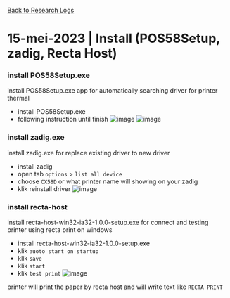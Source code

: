 [Back to Research Logs](https://github.com/denitiawan/research-electron-react-boilerplate-printthermal/blob/main/research-logs.md)

# 15-mei-2023 | Install (POS58Setup, zadig,  Recta Host)

### install POS58Setup.exe
install POS58Setup.exe app for automatically searching driver for printer thermal
- install POS58Setup.exe
- following instruction until finish
![image](https://github.com/denitiawan/research-electron-react-boilerplate-printthermal/assets/11941308/53372af3-c125-4651-8d27-9fa16b1136ba?raw=true)
![image](https://github.com/denitiawan/research-electron-react-boilerplate-printthermal/assets/11941308/be13bdcc-ea87-443c-8372-5e31ac5bebd1?raw=true)

### install zadig.exe
install zadig.exe for replace existing driver to new driver
- install zadig
- open tab `options` > `list all device`
- choose `CX58D` or what printer name will showing on your zadig
- klik reinstall driver
![image](https://github.com/denitiawan/research-electron-react-boilerplate-printthermal/assets/11941308/2711f9f6-b1eb-4ab5-bde4-cf11776786ae?raw=true)


### install recta-host
install recta-host-win32-ia32-1.0.0-setup.exe for connect and testing printer using recta print on windows
- install recta-host-win32-ia32-1.0.0-setup.exe
- klik `auoto start on startup`
- klik `save`
- klik `start`
- klik `test print`
![image](https://github.com/denitiawan/research-electron-react-boilerplate-printthermal/assets/11941308/b3bd908c-e1f8-4e70-8bcf-e0ff67996c28?raw=true)

printer will print the paper by recta host and will write text like `RECTA PRINT`




